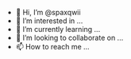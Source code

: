 - 👋 Hi, I’m @spaxqwii
- 👀 I’m interested in ...
- 🌱 I’m currently learning ...
- 💞️ I’m looking to collaborate on ...
- 📫 How to reach me ...

<!---
spaxqwii/spaxqwii is a ✨ special ✨ repository because its `README.md` (this file) appears on your GitHub profile.
You can click the Preview link to take a look at your changes.
--->
